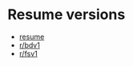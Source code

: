 # Resume versions

- [resume](/cv/resume/)
- [r/bdv1](/cv/ru-ru/r/bdv1/resume/)
- [r/fsv1](/cv/ru-ru/r/fsv1/resume/)
